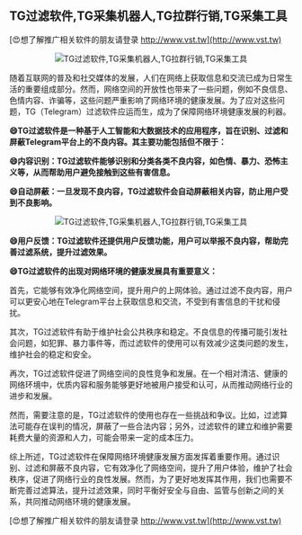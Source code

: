 ## **TG过滤软件,TG采集机器人,TG拉群行销,TG采集工具**

[😍想了解推广相关软件的朋友请登录 http://www.vst.tw](http://www.vst.tw)

 <center><img src="https://vst.tw/MP4/tuiguang/png/2.png" alt="TG过滤软件,TG采集机器人,TG拉群行销,TG采集工具"></center>

随着互联网的普及和社交媒体的发展，人们在网络上获取信息和交流已成为日常生活的重要组成部分。然而，网络空间的开放性也带来了一些问题，例如不良信息、色情内容、诈骗等，这些问题严重影响了网络环境的健康发展。为了应对这些问题，TG（Telegram）过滤软件应运而生，成为了保障网络环境健康发展的利器。

**😄TG过滤软件是一种基于人工智能和大数据技术的应用程序，旨在识别、过滤和屏蔽Telegram平台上的不良内容。其主要功能包括但不限于：**

**😄内容识别：TG过滤软件能够识别和分类各类不良内容，如色情、暴力、恐怖主义等，从而帮助用户避免接触到这些有害信息。**

**😄自动屏蔽：一旦发现不良内容，TG过滤软件会自动屏蔽相关内容，防止用户受到不良影响。**

 <center><img src="https://vst.tw/MP4/tuiguang/png/6.png" alt="TG过滤软件,TG采集机器人,TG拉群行销,TG采集工具"></center>

**😄用户反馈：TG过滤软件还提供用户反馈功能，用户可以举报不良内容，帮助完善过滤系统，提升过滤效果。**

**😄TG过滤软件的出现对网络环境的健康发展具有重要意义：**

首先，它能够有效净化网络空间，提升用户的上网体验。通过过滤不良内容，用户可以更安心地在Telegram平台上获取信息和交流，不受到有害信息的干扰和侵扰。

其次，TG过滤软件有助于维护社会公共秩序和稳定。不良信息的传播可能引发社会问题，如犯罪、暴力事件等，而过滤软件的使用可以有效减少这类问题的发生，维护社会的稳定和安全。

再次，TG过滤软件促进了网络空间的良性竞争和发展。在一个相对清洁、健康的网络环境中，优质内容和服务能够更好地被用户接受和认可，从而推动网络行业的进步和发展。

然而，需要注意的是，TG过滤软件的使用也存在一些挑战和争议。比如，过滤算法可能存在误判的情况，屏蔽了一些合法内容；另外，过滤软件的建立和维护需要耗费大量的资源和人力，可能会带来一定的成本压力。

综上所述，TG过滤软件在保障网络环境健康发展方面发挥着重要作用。通过识别、过滤和屏蔽不良内容，它有效净化了网络空间，提升了用户体验，维护了社会秩序，促进了网络行业的良性发展。然而，为了更好地发挥其作用，我们也需要不断完善过滤算法，提升过滤效果，同时平衡好安全与自由、监管与创新之间的关系，共同推动网络环境的健康发展。

[😍想了解推广相关软件的朋友请登录 http://www.vst.tw](http://www.vst.tw)



